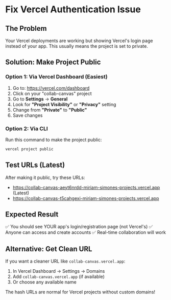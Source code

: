 # Fix Vercel Authentication Issue

## The Problem
Your Vercel deployments are working but showing Vercel's login page instead of your app. This usually means the project is set to private.

## Solution: Make Project Public

### Option 1: Via Vercel Dashboard (Easiest)
1. Go to: https://vercel.com/dashboard
2. Click on your "collab-canvas" project
3. Go to **Settings** → **General**
4. Look for **"Project Visibility"** or **"Privacy"** setting
5. Change from **"Private"** to **"Public"**
6. Save changes

### Option 2: Via CLI
Run this command to make the project public:
```bash
vercel project public
```

## Test URLs (Latest)
After making it public, try these URLs:
- https://collab-canvas-aeyt6nrdd-miriam-simones-projects.vercel.app (Latest)
- https://collab-canvas-t5cahgexi-miriam-simones-projects.vercel.app

## Expected Result
✅ You should see YOUR app's login/registration page (not Vercel's)
✅ Anyone can access and create accounts
✅ Real-time collaboration will work

## Alternative: Get Clean URL
If you want a cleaner URL like `collab-canvas.vercel.app`:
1. In Vercel Dashboard → Settings → Domains
2. Add `collab-canvas.vercel.app` (if available)
3. Or choose any available name

The hash URLs are normal for Vercel projects without custom domains!
